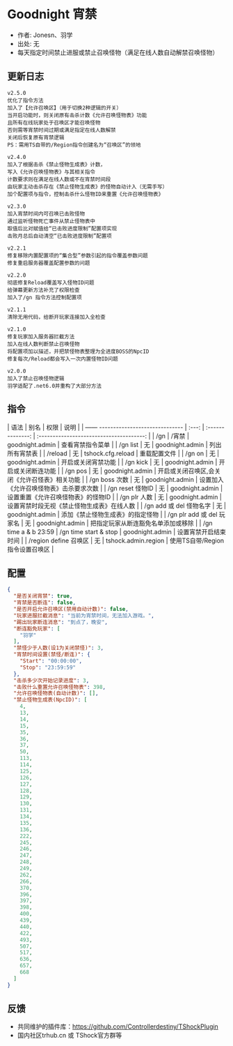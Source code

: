 # Goodnight 宵禁

- 作者: Jonesn、羽学
- 出处: 无
- 每天指定时间禁止进服或禁止召唤怪物（满足在线人数自动解禁召唤怪物）

## 更新日志

```
v2.5.0
优化了指令方法
加入了【允许召唤区】（用于切换2种逻辑的开关）
当开启功能时，则关闭原有击杀计数《允许召唤怪物表》功能
且所有在线玩家处于召唤区才能召唤怪物
否则需等宵禁时间过期或满足指定在线人数解禁
关闭后恢复原有宵禁逻辑
PS：需用TS自带的/Region指令创建名为“召唤区”的领地

v2.4.0
加入了根据击杀《禁止怪物生成表》计数，
写入《允许召唤怪物表》与其相关指令
计数要求则在满足在线人数或不在宵禁时间段
由玩家主动击杀存在《禁止怪物生成表》的怪物自动计入（无需手写）
加个配置项与指令，控制击杀什么怪物ID来重置《允许召唤怪物表》

v2.3.0
加入宵禁时间内可召唤已击败怪物
通过监听怪物死亡事件从禁止怪物表中
取值后比对赋值给“已击败进度限制”配置项实现
击败月总后自动清空“已击败进度限制”配置项

v2.2.1
修复移除内置配置项的“集合型”参数引起的指令覆盖参数问题
修复重启服务器覆盖配置参数的问题

v2.2.0
彻底修复Reload覆盖写入怪物ID问题
给弹幕更新方法补充了权限检查
加入了/gn 指令方法控制配置项

v2.1.1
清除无用代码，给断开玩家连接加入全检查

v2.1.0
修复玩家加入服务器拦截方法
加入在线人数判断禁止召唤怪物
将配置项加以描述，并把禁怪物表整理为全进度BOSS的NpcID
修复每次/Reload都会写入一次内置怪物ID问题

v2.0.0
加入了禁止召唤怪物逻辑
羽学适配了.net6.0并重构了大部分方法
```

## 指令

| 语法                             | 别名  |       权限       |                   说明                   |
| —— ------------------------------ | :---: | :--------------: | :--------------------------------------: |
| /gn |  /宵禁  |  goodnight.admin |    查看宵禁指令菜单    |
| /gn list | 无 |  goodnight.admin |    列出所有宵禁表    |
| /reload |  无  |  tshock.cfg.reload |    重载配置文件    |
| /gn on | 无 |  goodnight.admin |    开启或关闭宵禁功能    |
| /gn kick | 无 |  goodnight.admin |    开启或关闭断连功能    |
| /gn pos | 无 |  goodnight.admin |    开启或关闭召唤区,会关闭《允许召怪表》相关功能    |
| /gn boss 次数 | 无 |  goodnight.admin |    设置加入《允许召唤怪物表》击杀要求次数    |
| /gn reset 怪物ID | 无 |  goodnight.admin |    设置重置《允许召唤怪物表》的怪物ID    |
| /gn plr 人数 | 无 |  goodnight.admin |    设置宵禁时段无视《禁止怪物生成表》在线人数    |
| /gn add 或 del 怪物名字 | 无 |  goodnight.admin |    添加《禁止怪物生成表》的指定怪物    |
| /gn plr add 或 del 玩家名 | 无 |  goodnight.admin |    把指定玩家从断连豁免名单添加或移除    |
| /gn time a & b 23:59 | /gn time start & stop |  goodnight.admin |    设置宵禁开启结束时间    |
| /region define 召唤区 | 无 |  tshock.admin.region |    使用TS自带/Region指令设置召唤区    |





## 配置

```json
{
  "是否关闭宵禁": true,
  "宵禁是否断连": false,
  "是否开启允许召唤区(禁用自动计数)": false,
  "玩家进服拦截消息": "当前为宵禁时间，无法加入游戏。",
  "踢出玩家断连消息": "到点了，晚安",
  "断连豁免玩家": [
    "羽学"
  ],
  "禁怪少于人数(设1为关闭禁怪)": 3,
  "宵禁时间设置(禁怪/断连)": {
    "Start": "00:00:00",
    "Stop": "23:59:59"
  },
  "击杀多少次开始记录进度": 3,
  "击败什么重置允许召唤怪物表": 398,
  "允许召唤怪物表(自动计数)": [],
  "禁止怪物生成表(NpcID)": [
    4,
    13,
    14,
    15,
    35,
    36,
    37,
    50,
    113,
    114,
    125,
    126,
    127,
    128,
    129,
    130,
    131,
    134,
    135,
    136,
    222,
    245,
    246,
    247,
    248,
    249,
    262,
    266,
    370,
    396,
    397,
    398,
    400,
    439,
    440,
    422,
    493,
    507,
    517,
    636,
    657,
    668
  ]
}
```
## 反馈
- 共同维护的插件库：https://github.com/Controllerdestiny/TShockPlugin
- 国内社区trhub.cn 或 TShock官方群等